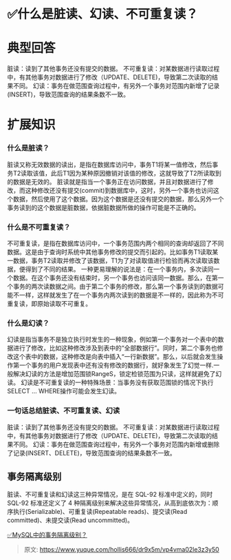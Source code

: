 # ✅什么是脏读、幻读、不可重复读？


# 典型回答

脏读：读到了其他事务还没有提交的数据。
不可重复读：对某数据进行读取过程中，有其他事务对数据进行了修改（UPDATE、DELETE)，导致第二次读取的结果不同。 
幻读：事务在做范围查询过程中，有另外一个事务对范围内新增了记录(INSERT)，导致范围查询的结果条数不一致。


# 扩展知识


### 什么是脏读？
脏读又称无效数据的读出，是指在数据库访问中，事务T1将某一值修改，然后事务T2读取该值，此后T1因为某种原因撤销对该值的修改，这就导致了T2所读取到的数据是无效的。
脏读就是指当一个事务正在访问数据，并且对数据进行了修改，而这种修改还没有提交(commit)到数据库中，这时，另外一个事务也访问这个数据，然后使用了这个数据。因为这个数据是还没有提交的数据，那么另外一个事务读到的这个数据是脏数据，依据脏数据所做的操作可能是不正确的。

### 什么是不可重复读？
不可重复读，是指在数据库访问中，一个事务范围内两个相同的查询却返回了不同数据。这是由于查询时系统中其他事务修改的提交而引起的。比如事务T1读取某一数据，事务T2读取并修改了该数据，T1为了对读取值进行检验而再次读取该数据，便得到了不同的结果。
一种更易理解的说法是：在一个事务内，多次读同一个数据。在这个事务还没有结束时，另一个事务也访问该同一数据。那么，在第一个事务的两次读数据之间。由于第二个事务的修改，那么第一个事务读到的数据可能不一样，这样就发生了在一个事务内两次读到的数据是不一样的，因此称为不可重复读，即原始读取不可重复。

### 什么是幻读？
幻读是指当事务不是独立执行时发生的一种现象，例如第一个事务对一个表中的数据进行了修改，比如这种修改涉及到表中的“全部数据行”。同时，第二个事务也修改这个表中的数据，这种修改是向表中插入“一行新数据”。那么，以后就会发生操作第一个事务的用户发现表中还有没有修改的数据行，就好象发生了幻觉一样.一般解决幻读的方法是增加范围锁RangeS，锁定检锁范围为只读，这样就避免了幻读。 
幻读是不可重复读的一种特殊场景：当事务没有获取范围锁的情况下执行SELECT … WHERE操作可能会发生幻读。

### 一句话总结脏读、不可重复读、幻读
脏读：读到了其他事务还没有提交的数据。
不可重复读：对某数据进行读取过程中，有其他事务对数据进行了修改（UPDATE、DELETE)，导致第二次读取的结果不同。 
幻读：事务在做范围查询过程中，有另外一个事务对范围内新增或删除了记录(INSERT、DELETE)，导致范围查询的结果条数不一致。


## 事务隔离级别
脏读、不可重复读和幻读这三种异常情况，是在 SQL-92 标准中定义的，同时 SQL-92 标准还定义了 4 种隔离级别来解决这些异常情况，从高到底依次为：顺序执行(Serializable)、可重复读(Repeatable reads)、提交读(Read committed)、未提交读(Read uncommitted)。

[✅MySQL中的事务隔离级别？](https://www.yuque.com/hollis666/dr9x5m/ytxaew?view=doc_embed)


> 原文: <https://www.yuque.com/hollis666/dr9x5m/vp4vma02le3z3y50>